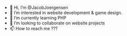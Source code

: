 - 👋 Hi, I’m @JacobJoergensen
- 👀 I’m interested in website development & game design.
- 🌱 I’m currently learning PHP
- 💞️ I’m looking to collaborate on website projects
- 📫 How to reach me ???

<!---
JacobJoergensen/JacobJoergensen is a ✨ special ✨ repository because its `README.md` (this file) appears on your GitHub profile.
You can click the Preview link to take a look at your changes.
--->
